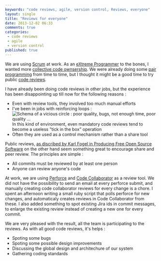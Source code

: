 ```yaml
---
keywords: "code reviews, agile, version control, Reviews, everyone"
layout: single
title: "Reviews for everyone"
date: 2013-12-02 06:33
comments: true
categories:
 - code reviews
 - agile
 - version control
published: true
---
```

We are using [Scrum](http://www.scrum.org) at work. As an [eXtreme Programmer](http://www.extremeprogramming.org/) to the bones, I wanted more [collective code ownsership](http://www.extremeprogramming.org/rules/collective.html). We were already doing some [pair programming](http://en.wikipedia.org/wiki/Pair_programming) from time to time, but I thought it might be a good time to try public [code reviews](http://en.wikipedia.org/wiki/Code_review).

I have already been doing code reviews in other jobs, but the experience has been disappointing up till now for the following reasons :

* Even with review tools, they involved too much manual efforts
* I've been in jobs with reinforcing loops :
![Schema of a vicious circle : poor quality, bugs, not enough time, poor quality ... ]({{site.url}}{{site.baseurl}}/imgs/2013-12-02-reviews-for-everyone/graph.png)
In this kind of environment, even mandatory code reviews tend to become a useless "tick in the box" operation
* Often they are used as a control mechanism rather than a share tool

Public reviews, [as discribed by Karl Fogel in Producing Free Open Source Software](http://producingoss.com/en/setting-tone.html#code-review) on the other hand seem something great to encourage share and peer review. The principles are simple :

* All commits must be reviewed by at least one person
* Anyone can review anyone's code

At work, we are using [Perforce](http://www.perforce.com) and [Code Collaborator](http://smartbear.com/products/software-development/code-review/) as a review tool. We did not have the possibility to send an email at every perforce submit, and manually creating code collaborator reviews for every change is a chore. I spent an afternoon writing a small ruby script that polls perforce for new changes, and automaticaly creates reviews in Code Collaborator from these. I also added something to spot existing Jira ids in commit messages, to enlarge the existing review instead of creating a new one for every commit.

We are very pleased with the result, all the team is participating to the reviews. As with all good code reviews, it's helps :

* Spoting some bugs
* Spoting some possible design improvements
* Discussing the global design and architechure of our system
* Gathering coding standards
